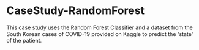# CaseStudy-RandomForest

This case study uses the Random Forest Classifier and a dataset from the South Korean cases of COVID-19 provided on Kaggle to predict the 'state' of the patient.
